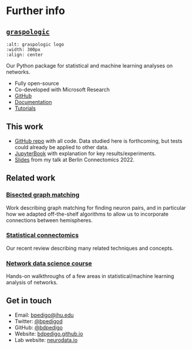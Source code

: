 # Further info

## [`graspologic`](https://github.com/microsoft/graspologic)

```{image} images/graspologic_svg.svg
:alt: graspologic logo
:width: 300px
:align: center
```

Our Python package for statistical and machine learning analyses on networks. 

- Fully open-source
- Co-developed with Microsoft Research
- [GitHub](https://github.com/microsoft/graspologic)
- [Documentation](https://microsoft.github.io/graspologic/latest/)
- [Tutorials](https://microsoft.github.io/graspologic/latest/tutorials/index.html)

## This work

- [GitHub repo](https://github.com/neurodata/bilateral-connectome) with all code. Data
  studied here is forthcoming, but tests could already be applied to other data.
- [JupyterBook](http://docs.neurodata.io/bilateral-connectome/) with explanation for 
  key results/experiments.
- [Slides](https://docs.neurodata.io/bilateral-connectome/berlin.pdf) from my talk at 
  Berlin Connectomics 2022. 

## Related work

### [Bisected graph matching](https://www.biorxiv.org/content/10.1101/2022.05.19.492713)
Work describing graph matching for finding neuron pairs, and in particular how we adapted
off-the-shelf algorithms to allow us to incorporate connections between hemispheres.

### [Statistical connectomics](https://www.annualreviews.org/doi/abs/10.1146/annurev-statistics-042720-023234)
Our recent review describing many related techniques and concepts.

### [Network data science course](https://bdpedigo.github.io/networks-course/)
Hands-on walkthroughs of a few areas in statistical/machine learning analysis of networks.


## Get in touch
- Email: [bpedigo@jhu.edu](mailto:bpedigo@jhu.edu)
- Twitter: [@bpedigod](https://twitter.com/bpedigod)
- GitHub: [@bdpedigo](https://github.com/bdpedigo)
- Website: [bdpedigo.github.io](https://bdpedigo.github.io/)
- Lab website: [neurodata.io](https://neurodata.io/)